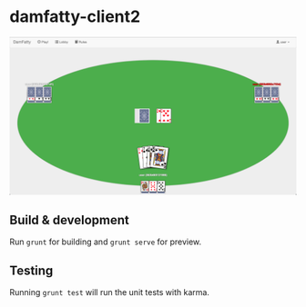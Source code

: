# damfatty-client2

![Alt text](https://github.com/janoist1/fattyserver/blob/master/screenshot.png "Screenshot")

## Build & development

Run `grunt` for building and `grunt serve` for preview.

## Testing

Running `grunt test` will run the unit tests with karma.
